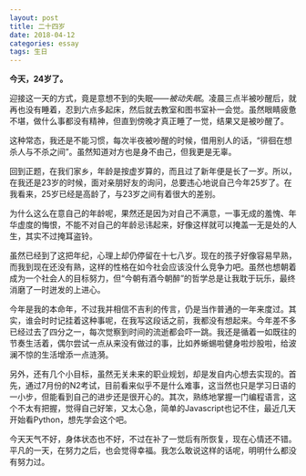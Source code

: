 ```yaml
---
layout: post
title: 二十四岁
date: 2018-04-12
categories: essay
tags: 生日
---
```


**今天，24岁了。**

迎接这一天的方式，竟是意想不到的失眠——*被动失眠*。凌晨三点半被吵醒后，就再也没有睡着，忍到六点多起床，然后就去教室和图书室补一会觉。虽然眼睛疲惫不堪，做什么事都没有精神，但直到傍晚才真正睡了一觉，结果又是被吵醒了。

这种常态，我还是不能习惯，每次半夜被吵醒的时候，借用别人的话，“徘徊在想杀人与不杀之间”。虽然知道对方也是身不由己，但我更是无辜。

回到正题，在我们家乡，年龄是按虚岁算的，而且过了新年便是长了一岁。所以，在我还是23岁的时候，面对亲朋好友的询问，总要违心地说自己今年25岁了。在我看来，25岁已经是高龄了，与23岁之间有着很大的差别。

为什么这么在意自己的年龄呢，果然还是因为对自己不满意，一事无成的羞愧、年华虚度的悔恨，不能不对自己的年龄忌讳起来，好像这样就可以掩盖一无是处的人生，其实不过掩耳盗铃。

虽然已经到了这把年纪，心理上却仍停留在十七八岁。现在的孩子好像容易早熟，而我到现在还没有熟，这样的性格在如今社会应该没什么竞争力吧。虽然也想朝着成为一个社会人的目标努力，但“今朝有酒今朝醉”的哲学总是让我耽于玩乐，最终消磨了一时迸发的上进心。

今年是我的本命年，不过我并相信不吉利的传言，仍是当作普通的一年来度过。其实，谁会时时记挂着这种事呢，在我写这段话之前，我都没有想起来。今年差不多已经过去了四分之一，每次觉察到时间的流逝都会吓一跳。我还是循着一如既往的节奏生活着，偶尔尝试一点从来没有做过的事，比如养蜥蜴啦健身啦炒股啦，给波澜不惊的生活增添一点涟漪。

另外，还有几个小目标，虽然无关未来的职业规划，却是发自内心想去实现的。首先，通过7月份的N2考试，目前看来似乎不是什么难事，这当然也只是学习日语的一小步，但能看到自己的进步还是很开心的。其次，熟练地掌握一门编程语言，这个不太有把握，觉得自己好笨，又太心急，简单的Javascript也记不住，最近几天开始看Python，想先学会这个吧。

今天天气不好，身体状态也不好，不过在补了一觉后有所恢复，现在心情还不错。平凡的一天，在努力之后，也会觉得幸福。我怎么敢说这样的话呢，明明什么都没有努力过。
